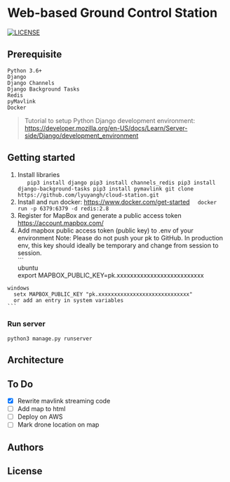 # Web-based Ground Control Station
[![LICENSE](https://img.shields.io/badge/license-GPL--3.0-brightgreen)](https://github.com/lyuyangh/cloud-station/blob/master/LICENSE)

## Prerequisite 
```
Python 3.6+
Django
Django Channels
Django Background Tasks
Redis
pyMavlink
Docker
```
> Tutorial to setup Python Django development environment: https://developer.mozilla.org/en-US/docs/Learn/Server-side/Django/development_environment

## Getting started
  1. Install libraries    
    ```   
    pip3 install django
    pip3 install channels_redis
    pip3 install django-background-tasks
    pip3 install pymavlink
    git clone https://github.com/lyuyangh/cloud-station.git   
    ```
  2. Install and run docker: https://www.docker.com/get-started
    ```  
    docker run -p 6379:6379 -d redis:2.8
    ```
  3. Register for MapBox and generate a public access token https://account.mapbox.com/
  4. Add mapbox public access token (public key) to .env of your environment
    Note: Please do not push your pk to GitHub. In production env, this key should ideally
    be temporary and change from session to session.      
    ```   
    ubuntu   
      export MAPBOX_PUBLIC_KEY=pk.xxxxxxxxxxxxxxxxxxxxxxxxxx  

    windows  
      setx MAPBOX_PUBLIC_KEY "pk.xxxxxxxxxxxxxxxxxxxxxxxxxxxxx"
      or add an entry in system variables
    ```
        
### Run server
```
python3 manage.py runserver
```
## Architecture
## To Do
- [x] Rewrite mavlink streaming code
- [ ] Add map to html
- [ ] Deploy on AWS
- [ ] Mark drone location on map
## Authors
## License
